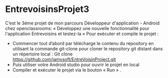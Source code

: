 # EntrevoisinsProjet3
C’est le 3éme  projet de mon parcours Développeur d'application - Android chez openclassrooms:
« Développez une nouvelle fonctionnalité pour l'application Entrevoisins et testez-la »
Pour exécuter et compile le projet :
- Commencer tout d’abord par télécharge le contenu du repository en utilisant la commande git-clone pour cloner le repository git distant dans un répertoire local :
Git clone https://github.com/jamysoft/EntreVoisinProject.git
- Puis utiliser votre Android studio pour ouvrir le projet en local 
- Compiler et exécuter le projet via le bouton « Run » .
